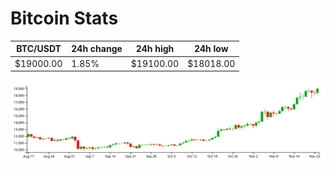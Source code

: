 # Bitcoin Stats

BTC/USDT|24h change|24h high|24h low|
|---|---|---|---|
|$19000.00|1.85%|$19100.00|$18018.00|

<img src="./chart.svg">
